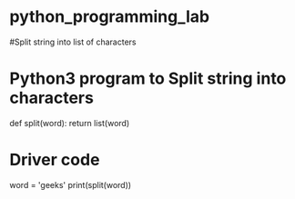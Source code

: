 # python_programming_lab
#Split string into list of characters
# Python3 program to Split string into characters
def split(word):
    return list(word)
     
# Driver code
word = 'geeks'
print(split(word))
